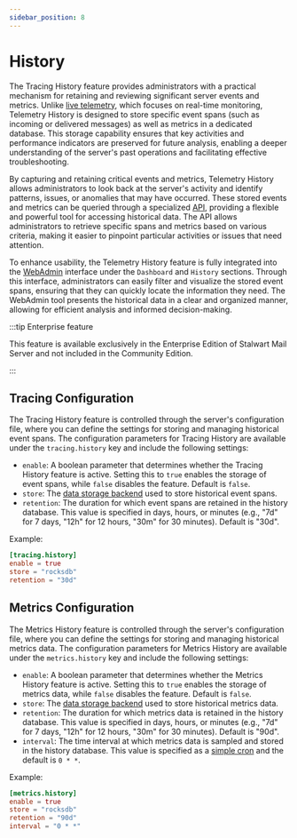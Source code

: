 ```yaml
---
sidebar_position: 8
---
```


# History

The Tracing History feature provides administrators with a practical mechanism for retaining and reviewing significant server events and metrics. Unlike [live telemetry](/docs/telemetry/live), which focuses on real-time monitoring, Telemetry History is designed to store specific event spans (such as incoming or delivered messages) as well as metrics in a dedicated database. This storage capability ensures that key activities and performance indicators are preserved for future analysis, enabling a deeper understanding of the server's past operations and facilitating effective troubleshooting.

By capturing and retaining critical events and metrics, Telemetry History allows administrators to look back at the server's activity and identify patterns, issues, or anomalies that may have occurred. These stored events and metrics can be queried through a specialized [API](/docs/api/management/overview), providing a flexible and powerful tool for accessing historical data. The API allows administrators to retrieve specific spans and metrics based on various criteria, making it easier to pinpoint particular activities or issues that need attention.

To enhance usability, the Telemetry History feature is fully integrated into the [WebAdmin](/docs/management/webadmin/overview) interface under the `Dashboard` and `History` sections. Through this interface, administrators can easily filter and visualize the stored event spans, ensuring that they can quickly locate the information they need. The WebAdmin tool presents the historical data in a clear and organized manner, allowing for efficient analysis and informed decision-making.

:::tip Enterprise feature

This feature is available exclusively in the Enterprise Edition of Stalwart Mail Server and not included in the Community Edition.

:::

## Tracing Configuration

The Tracing History feature is controlled through the server's configuration file, where you can define the settings for storing and managing historical event spans. The configuration parameters for Tracing History are available under the `tracing.history` key and include the following settings:

- `enable`: A boolean parameter that determines whether the Tracing History feature is active. Setting this to `true` enables the storage of event spans, while `false` disables the feature. Default is `false`.
- `store`: The [data storage backend](/docs/storage/data) used to store historical event spans. 
- `retention`: The duration for which event spans are retained in the history database. This value is specified in days, hours, or minutes (e.g., "7d" for 7 days, "12h" for 12 hours, "30m" for 30 minutes). Default is "30d".

Example:

```toml
[tracing.history]
enable = true
store = "rocksdb"
retention = "30d"
```

## Metrics Configuration

The Metrics History feature is controlled through the server's configuration file, where you can define the settings for storing and managing historical metrics data. The configuration parameters for Metrics History are available under the `metrics.history` key and include the following settings:

- `enable`: A boolean parameter that determines whether the Metrics History feature is active. Setting this to `true` enables the storage of metrics data, while `false` disables the feature. Default is `false`.
- `store`: The [data storage backend](/docs/storage/data) used to store historical metrics data.
- `retention`: The duration for which metrics data is retained in the history database. This value is specified in days, hours, or minutes (e.g., "7d" for 7 days, "12h" for 12 hours, "30m" for 30 minutes). Default is "90d".
- `interval`: The time interval at which metrics data is sampled and stored in the history database. This value is specified as a [simple cron](/docs/configuration/values/cron) and the default is `0 * *`.

Example:

```toml
[metrics.history]
enable = true
store = "rocksdb"
retention = "90d"
interval = "0 * *"
```
